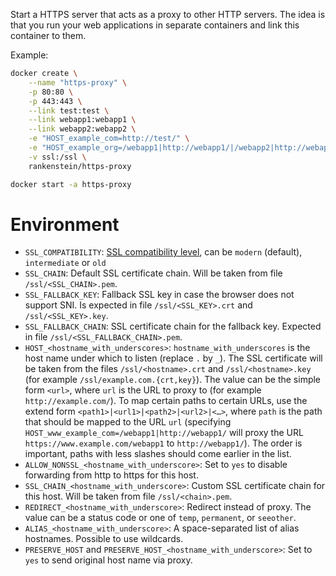 Start a HTTPS server that acts as a proxy to other HTTP servers. The idea is that you run your web applications in separate containers and link this container to them.

Example:

```bash
docker create \
	--name "https-proxy" \
	-p 80:80 \
	-p 443:443 \
	--link test:test \
	--link webapp1:webapp1 \
	--link webapp2:webapp2 \
	-e "HOST_example_com=http://test/" \
	-e "HOST_example_org=/webapp1|http://webapp1/|/webapp2|http://webapp2/" \
	-v ssl:/ssl \
	rankenstein/https-proxy

docker start -a https-proxy
```

Environment
===========

* `SSL_COMPATIBILITY`: [SSL compatibility level](https://wiki.mozilla.org/Security/Server_Side_TLS), can be `modern` (default), `intermediate` or `old`
* `SSL_CHAIN`: Default SSL certificate chain. Will be taken from file `/ssl/<SSL_CHAIN>.pem`.
* `SSL_FALLBACK_KEY`: Fallback SSL key in case the browser does not support SNI. Is expected in file `/ssl/<SSL_KEY>.crt` and `/ssl/<SSL_KEY>.key`.
* `SSL_FALLBACK_CHAIN`: SSL certificate chain for the fallback key. Expected in file `/ssl/<SSL_FALLBACK_CHAIN>.pem`.
* `HOST_<hostname_with_underscores>`: `hostname_with_underscores` is the host name under which to listen (replace `.` by `_`). The SSL certificate will be taken from the files `/ssl/<hostname>.crt` and `/ssl/<hostname>.key` (for example `/ssl/example.com.{crt,key}`). The value can be the simple form `<url>`, where `url` is the URL to proxy to (for example `http://example.com/`). To map certain paths to certain URLs, use the extend form `<path1>|<url1>|<path2>|<url2>|<…>`, where `path` is the path that should be mapped to the URL `url` (specifying `HOST_www_example_com=/webapp1|http://webapp1/` will proxy the URL `https://www.example.com/webapp1` to `http://webapp1/`). The order is important, paths with less slashes should come earlier in the list.
* `ALLOW_NONSSL_<hostname_with_underscore>`: Set to `yes` to disable forwarding from http to https for this host.
* `SSL_CHAIN_<hostname_with_underscore>`: Custom SSL certificate chain for this host. Will be taken from file `/ssl/<chain>.pem`.
* `REDIRECT_<hostname_with_underscore>`: Redirect instead of proxy. The value can be a status code or one of `temp`, `permanent`, or `seeother`.
* `ALIAS_<hostname_with_underscore>`: A space-separated list of alias hostnames. Possible to use wildcards.
* `PRESERVE_HOST` and `PRESERVE_HOST_<hostname_with_underscore>`: Set to `yes` to send original host name via proxy.